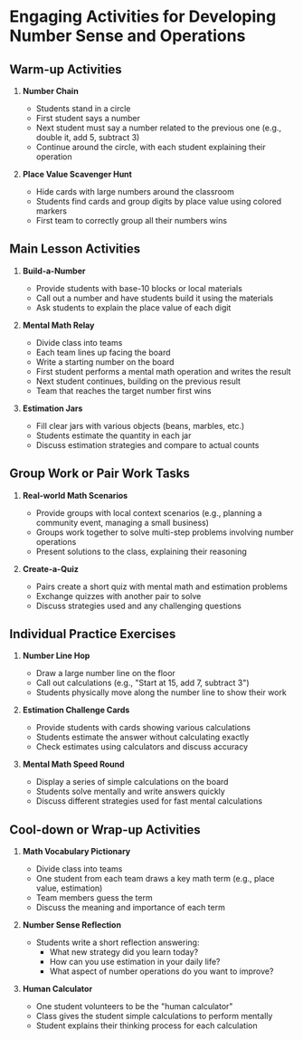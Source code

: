 # Engaging Activities for Developing Number Sense and Operations

## Warm-up Activities

1. **Number Chain**
   - Students stand in a circle
   - First student says a number
   - Next student must say a number related to the previous one (e.g., double it, add 5, subtract 3)
   - Continue around the circle, with each student explaining their operation

2. **Place Value Scavenger Hunt**
   - Hide cards with large numbers around the classroom
   - Students find cards and group digits by place value using colored markers
   - First team to correctly group all their numbers wins

## Main Lesson Activities

1. **Build-a-Number**
   - Provide students with base-10 blocks or local materials
   - Call out a number and have students build it using the materials
   - Ask students to explain the place value of each digit

2. **Mental Math Relay**
   - Divide class into teams
   - Each team lines up facing the board
   - Write a starting number on the board
   - First student performs a mental math operation and writes the result
   - Next student continues, building on the previous result
   - Team that reaches the target number first wins

3. **Estimation Jars**
   - Fill clear jars with various objects (beans, marbles, etc.)
   - Students estimate the quantity in each jar
   - Discuss estimation strategies and compare to actual counts

## Group Work or Pair Work Tasks

1. **Real-world Math Scenarios**
   - Provide groups with local context scenarios (e.g., planning a community event, managing a small business)
   - Groups work together to solve multi-step problems involving number operations
   - Present solutions to the class, explaining their reasoning

2. **Create-a-Quiz**
   - Pairs create a short quiz with mental math and estimation problems
   - Exchange quizzes with another pair to solve
   - Discuss strategies used and any challenging questions

## Individual Practice Exercises

1. **Number Line Hop**
   - Draw a large number line on the floor
   - Call out calculations (e.g., "Start at 15, add 7, subtract 3")
   - Students physically move along the number line to show their work

2. **Estimation Challenge Cards**
   - Provide students with cards showing various calculations
   - Students estimate the answer without calculating exactly
   - Check estimates using calculators and discuss accuracy

3. **Mental Math Speed Round**
   - Display a series of simple calculations on the board
   - Students solve mentally and write answers quickly
   - Discuss different strategies used for fast mental calculations

## Cool-down or Wrap-up Activities

1. **Math Vocabulary Pictionary**
   - Divide class into teams
   - One student from each team draws a key math term (e.g., place value, estimation)
   - Team members guess the term
   - Discuss the meaning and importance of each term

2. **Number Sense Reflection**
   - Students write a short reflection answering:
     * What new strategy did you learn today?
     * How can you use estimation in your daily life?
     * What aspect of number operations do you want to improve?

3. **Human Calculator**
   - One student volunteers to be the "human calculator"
   - Class gives the student simple calculations to perform mentally
   - Student explains their thinking process for each calculation